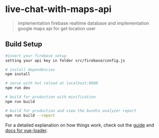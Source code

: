 # live-chat-with-maps-api

> implementation firebase realtime database and implementation google maps api for get location user

## Build Setup

``` bash
#insert your firebase setup
setting your api key in folder src/firebase/config.js

# install dependencies
npm install

# serve with hot reload at localhost:8080
npm run dev

# build for production with minification
npm run build

# build for production and view the bundle analyzer report
npm run build --report
```

For a detailed explanation on how things work, check out the [guide](http://vuejs-templates.github.io/webpack/) and [docs for vue-loader](http://vuejs.github.io/vue-loader).
